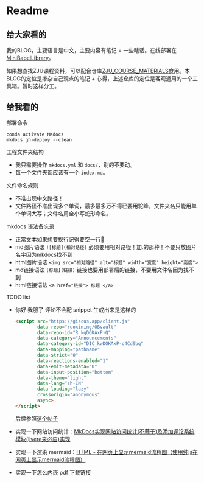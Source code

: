 # Readme
## 给大家看的

我的BLOG，主要语言是中文，主要内容有笔记 + 一些瞎话。在线部署在[MiniBabelLibrary](https://ruoxining.github.io/OBvault/)。

如果想查找ZJU课程资料，可以配合仓库[ZJU_COURSE_MATERIALS](https://github.com/ruoxining/ZJU_COURSE_MATERIALS)食用。本BLOG的定位是掺杂自己观点的笔记 + 心得，上述仓库的定位是客观通用的一个工具箱。暂时这样分工。


## 给我看的

部署命令

```
conda activate MKdocs
mkdocs gh-deploy --clean
```

工程文件夹结构

- 我只需要操作 `mkdocs.yml` 和 `docs/`，别的不要动。
- 每一个文件夹都应该有一个 `index.md`。

文件命名规则

- 不准出现中文路径！
- 文件路径不准出现多个单词，最多最多万不得已要用驼峰，文件夹名只能用单个单词大写；文件名用全小写蛇形命名。

mkdocs 语法备忘录

- 正常文本如果想要换行记得要空一行🙁️
- md图片语法 `![标题](相对路径)` 必须要用相对路径！加.的那种！不要只放图片名字因为mkdocs找不到
- html图片语法 `<img src="相对路径" alt="标题" width="宽度" height="高度">`
- md链接语法 `[标题](链接)` 链接也要用部署后的链接，不要用文件名因为找不到
- html链接语法 `<a href="链接"> 标题 </a>`

TODO list

- 你好 我服了 评论不会配
  snippet 生成出来是这样的

    ```html
    <script src="https://giscus.app/client.js"
            data-repo="ruoxining/OBvault"
            data-repo-id="R_kgDOKAxP-Q"
            data-category="Announcements"
            data-category-id="DIC_kwDOKAxP-c4Cd9bq"
            data-mapping="pathname"
            data-strict="0"
            data-reactions-enabled="1"
            data-emit-metadata="0"
            data-input-position="bottom"
            data-theme="light"
            data-lang="zh-CN"
            data-loading="lazy"
            crossorigin="anonymous"
            async>
    </script>
    ```
    后续参照[这个帖子](https://squidfunk.github.io/mkdocs-material/setup/adding-a-comment-system/)

- 实现一下网站访问统计：[MkDocs实现网站访问统计(不蒜子)及添加评论系统模块(livere来必应)实现](https://blog.csdn.net/arnolan/article/details/105026738)

- 实现一下渲染 mermaid：[HTML - 在网页上显示mermaid流程图（使用纯js在网页上显示mermaid流程图）](https://blog.csdn.net/Tisfy/article/details/131464925)

- 实现一下怎么内嵌 pdf 下载链接
